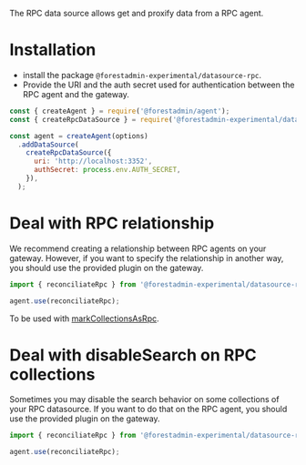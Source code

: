 The RPC data source allows get and proxify data from a RPC agent.

# Installation

- install the package `@forestadmin-experimental/datasource-rpc`.
- Provide the URI and the auth secret used for authentication between the RPC agent and the gateway.

```javascript
const { createAgent } = require('@forestadmin/agent');
const { createRpcDataSource } = require('@forestadmin-experimental/datasource-rpc');

const agent = createAgent(options)
  .addDataSource(
    createRpcDataSource({
      uri: 'http://localhost:3352',
      authSecret: process.env.AUTH_SECRET,
    }),
  );
```

# Deal with RPC relationship

We recommend creating a relationship between RPC agents on your gateway. However, if you want to specify the relationship in another way, you should use the provided plugin on the gateway.

```javascript
import { reconciliateRpc } from '@forestadmin-experimental/datasource-rpc';

agent.use(reconciliateRpc);
```

To be used with [markCollectionsAsRpc](../rpc-agent/README.md#deal-with-nested-rpc-data-source-and-relationship).

# Deal with disableSearch on RPC collections

Sometimes you may disable the search behavior on some collections of your RPC datasource.
If you want to do that on the RPC agent, you should use the provided plugin on the gateway.

```javascript
import { reconciliateRpc } from '@forestadmin-experimental/datasource-rpc';

agent.use(reconciliateRpc);
```
